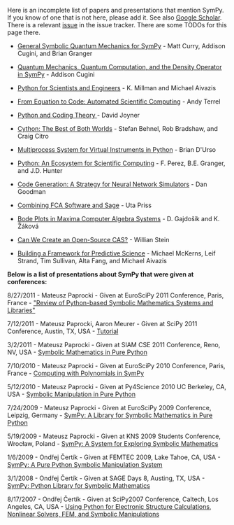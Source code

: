 Here is an incomplete list of papers and presentations that mention SymPy.  If you know of one that is not here, please add it.  See also [Google Scholar](http://scholar.google.com/scholar?q=sympy&hl=en&btnG=Search&as_sdt=1%2C32&as_sdtp=on).  There is a relevant [issue](http://code.google.com/p/sympy/issues/detail?id=2800) in the issue tracker.  There are some TODOs for this page there.

- [General Symbolic Quantum Mechanics for SymPy](http://meetings.aps.org/Meeting/CAL10/Event/135895) - Matt Curry, Addison Cugini, and Brian Granger

- [Quantum Mechanics, Quantum Computation, and the Density Operator in SymPy](http://digitalcommons.calpoly.edu/physsp/38/) - Addison Cugini

- [Python for Scientists and Engineers](http://www.computer.org/csdl/mags/cs/2011/02/mcs2011020009.html) - K. Millman and Michael Aivazis

- [From Equation to Code: Automated Scientific Computing](http://andy.terrel.us/Professional/papers_and_talks/Terrel2011.pdf) - Andy Terrel

- [Python and Coding Theory ](http://www.usna.edu/Users/math/wdj/teach/sm450/sm450_python-notes3.pdf) - David Joyner

- [Cython: The Best of Both Worlds](http://sage.math.washington.edu/tmp/stein-cise-comments-may22.pdf#page=29) - Stefan Behnel, Rob Bradshaw, and Craig Citro

- [Multiprocess System for Virtual Instruments in Python](http://conference.scipy.org/proceedings/SciPy2009/paper_12/full_text.pdf) - Brian D'Urso

- [Python: An Ecosystem for Scientific Computing](http://ieeexplore.ieee.org/xpl/freeabs_all.jsp?arnumber=5582063) - F. Perez, B.E. Granger, and J.D. Hunter

- [Code Generation: A Strategy for Neural Network Simulators](http://www.springerlink.com/content/12614h7817602680/) - Dan Goodman

- [Combining FCA Software and Sage](http://researchrepository.napier.ac.uk/3939/1/cla10.pdf) - Uta Priss

- [Bode Plots in Maxima Computer Algebra Systems](http://www.kirp.chtf.stuba.sk/pc11/data/papers/075.pdf) - D. Gajdošík and K. Žáková

- [Can We Create an Open-Source CAS?](http://wstein.org/talks/2008-issac/abstract/ist08-stein.pdf) - Willian Stein

- [Building a Framework for Predictive Science](http://www.cacr.caltech.edu/~mmckerns/McKerns2011_proc_10th_scipy_conf.pdf) - Michael McKerns, Leif Strand, Tim Sullivan, Alta Fang, and Michael Aivazis


**Below is a list of presentations about SymPy that were given at conferences:**

8/27/2011 - Mateusz Paprocki - Given at EuroSciPy 2011 Conference, Paris, France - ["Review of Python-based Symbolic Mathematics Systems and Libraries"](http://sympy.googlecode.com/svn/materials/presentations/euroscipy2011.pdf)

7/12/2011 - Mateusz Paprocki, Aaron Meurer - Given at SciPy 2011 Conference, Austin, TX, USA - [Tutorial](http://mattpap.github.com/scipy-2011-tutorial/html/index.html)

3/2/2011 - Mateusz Paprocki - Given at SIAM CSE 2011 Conference, Reno, NV, USA  - [Symbolic Mathematics in Pure Python](http://sympy.googlecode.com/svn/materials/presentations/siamcse2011.pdf)

7/10/2010 - Mateusz Paprocki - Given at EuroSciPy 2010 Conference, Paris, France   - [Computing with Polynomials in SymPy](http://sympy.googlecode.com/svn/materials/presentations/euroscipy2010.pdf)

5/12/2010 - Mateusz Paprocki - Given at Py4Science 2010 UC Berkeley, CA, USA - [Symbolic Manipulation in Pure Python](http://sympy.googlecode.com/svn/materials/presentations/py4science2010.pdf)

7/24/2009 - Mateusz Paprocki - Given at EuroSciPy 2009 Conference, Leipzig, Germany  - [SymPy: A Library for Symbolic Mathematics in Pure Python](http://sympy.googlecode.com/svn/materials/presentations/euroscipy2009.pdf)

5/19/2009 - Mateusz Paprocki - Given at KNS 2009 Students Conference, Wrocław, Poland - [SymPy: A System for Exploring Symbolic Mathematics](http://sympy.googlecode.com/svn/materials/presentations/kns2009.pdf)

1/6/2009 - Ondřej Čertík - Given at FEMTEC 2009, Lake Tahoe, CA, USA - [SymPy: A Pure Python Symbolic Manipulation System](http://sympy.googlecode.com/svn/materials/presentations/femtec2009.pdf)

3/1/2008 - Ondřej Čertík - Given at SAGE Days 8, Austing, TX, USA  - [SymPy: Python Library for Symbolic Mathematics](http://sympy.googlecode.com/svn/materials/presentations/SD8.pdf)

8/17/2007 - Ondřej Čertík - Given at SciPy2007 Conference, Caltech, Los Angeles, CA, USA - [Using Python for Electronic Structure Calculations, Nonlinear Solvers, FEM, and Symbolic Manipulations](http://sympy.googlecode.com/svn/materials/presentations/scipy2007.pdf)
